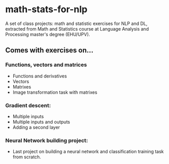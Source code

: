 # math-stats-for-nlp
A set of class projects: math and statistic exercises for NLP and DL, extracted from Math and Statistics course at Language Analysis and Processing master's degree (EHU/UPV).

## Comes with exercises on...
### Functions, vectors and matrices
- Functions and derivatives
- Vectors
- Matrixes
- Image transformation task with matrixes

### Gradient descent:
- Multiple inputs
- Multiple inputs and outputs
- Adding a second layer

### Neural Network building project:
- Last project on building a neural network and classification training task from scratch.
